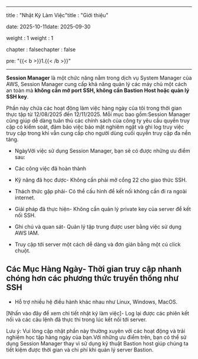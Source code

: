 ------

title : "Nhật Ký Làm Việc"title : "Giới thiệu"

date: 2025-10-11date: 2025-09-30

weight : 1 weight : 1

chapter : falsechapter : false

pre: "{{< b >}}1.{{< /b >}}"

------

**Session Manager** là một chức năng nằm trong dịch vụ System Manager của AWS, Session Manager cung cấp khả năng quản lý các máy chủ một cách an toàn mà **không cần mở port SSH, không cần Bastion Host hoặc quản lý SSH key**.

Phần này chứa các hoạt động làm việc hàng ngày của tôi trong thời gian thực tập từ 12/08/2025 đến 12/11/2025. Mỗi mục bao gồm:Session Manager cũng giúp dễ dàng tuân thủ các chính sách của công ty yêu cầu quyền truy cập có kiểm soát, đảm bảo việc bảo mật nghiêm ngặt và ghi log truy việc truy cập trong khi vẫn cung cấp cho người dùng cuối quyền truy cập đa nền tảng.

- NgàyVới việc sử dụng Session Manager, bạn sẽ có được những ưu điểm sau:

- Các công việc đã hoàn thành

- Kỹ năng đã học được- Không cần phải mở cổng 22 cho giao thức SSH.

- Thách thức gặp phải- Có thể cấu hình để kết nối không cần đi ra ngoài internet.

- Giải pháp đã thực hiện- Không cần quản lý private key của server để kết nối SSH.

- Ghi chú và quan sát- Quản lý tập trung được user bằng việc sử dụng AWS IAM.

- Truy cập tới server một cách dễ dàng và đơn giản bằng một cú click chuột.

## Các Mục Hàng Ngày- Thời gian truy cập nhanh chóng hơn các phương thức truyền thống như SSH

- Hỗ trợ nhiều hệ điều hành khác nhau như Linux, Windows, MacOS.

[Nhấn vào đây để xem chi tiết nhật ký làm việc]- Log lại được các phiên kết nối và các câu lệnh đã thực thi trong lúc kết nối tới server.

Lưu ý: Vui lòng cập nhật phần này thường xuyên với các hoạt động và trải nghiệm học tập hàng ngày của bạn.Với những ưu điểm trên, bạn có thể sử dụng Session Manager thay vì sử dụng kỹ thuật Bastion host giúp chúng ta tiết kiệm được thời gian và chi phí khi quản lý server Bastion.
